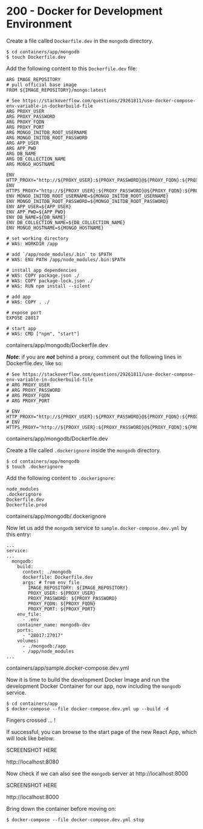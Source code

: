 # 200 - Docker for Development Environment

Create a file called ```Dockerfile.dev``` in the ```mongodb``` directory.

```
$ cd containers/app/mongodb
$ touch Dockerfile.dev
```

Add the following content to this ```Dockerfile.dev``` file:

```
ARG IMAGE_REPOSITORY
# pull official base image
FROM ${IMAGE_REPOSITORY}/mongo:latest

# See https://stackoverflow.com/questions/29261811/use-docker-compose-env-variable-in-dockerbuild-file
ARG PROXY_USER
ARG PROXY_PASSWORD
ARG PROXY_FQDN
ARG PROXY_PORT
ARG MONGO_INITDB_ROOT_USERNAME
ARG MONGO_INITDB_ROOT_PASSWORD
ARG APP_USER
ARG APP_PWD
ARG DB_NAME
ARG DB_COLLECTION_NAME
ARG MONGO_HOSTNAME

ENV HTTP_PROXY="http://${PROXY_USER}:${PROXY_PASSWORD}@${PROXY_FQDN}:${PROXY_PORT}"
ENV HTTPS_PROXY="http://${PROXY_USER}:${PROXY_PASSWORD}@${PROXY_FQDN}:${PROXY_PORT}"
ENV MONGO_INITDB_ROOT_USERNAME=${MONGO_INITDB_ROOT_USERNAME}
ENV MONGO_INITDB_ROOT_PASSWORD=${MONGO_INITDB_ROOT_PASSWORD}
ENV APP_USER=${APP_USER}
ENV APP_PWD=${APP_PWD}
ENV DB_NAME=${DB_NAME}
ENV DB_COLLECTION_NAME=${DB_COLLECTION_NAME}
ENV MONGO_HOSTNAME=${MONGO_HOSTNAME}

# set working directory
# WAS: WORKDIR /app

# add `/app/node_modules/.bin` to $PATH
# WAS: ENV PATH /app/node_modules/.bin:$PATH

# install app dependencies
# WAS: COPY package.json ./
# WAS: COPY package-lock.json ./
# WAS: RUN npm install --silent

# add app
# WAS: COPY . ./

# expose port
EXPOSE 28017

# start app
# WAS: CMD ["npm", "start"]
```
containers/app/mongodb/Dockerfile.dev

***Note***: if you are ***not*** behind a proxy, comment out the following lines in Dockerfile.dev, like so:

```
# See https://stackoverflow.com/questions/29261811/use-docker-compose-env-variable-in-dockerbuild-file
# ARG PROXY_USER
# ARG PROXY_PASSWORD
# ARG PROXY_FQDN
# ARG PROXY_PORT

# ENV HTTP_PROXY="http://${PROXY_USER}:${PROXY_PASSWORD}@${PROXY_FQDN}:${PROXY_PORT}"
# ENV HTTPS_PROXY="http://${PROXY_USER}:${PROXY_PASSWORD}@${PROXY_FQDN}:${PROXY_PORT}"
```
containers/app/mongodb/Dockerfile.dev

Create a file called ```.dockerignore``` inside the ```mongodb``` directory.

```
$ cd containers/app/mongodb
$ touch .dockerignore 
```

Add the following content to ```.dockerignore```:

```
node_modules
.dockerignore
Dockerfile.dev
Dockerfile.prod
```
containers/app/mongodb/.dockerignore

Now let us add the ```mongodb``` service to ```sample.docker-compose.dev.yml``` by this entry:

```
...
service:
...
  mongodb:
    build:
      context: ./mongodb
      dockerfile: Dockerfile.dev
      args: # from env_file
        IMAGE_REPOSITORY: ${IMAGE_REPOSITORY}
        PROXY_USER: ${PROXY_USER}
        PROXY_PASSWORD: ${PROXY_PASSWORD}
        PROXY_FQDN: ${PROXY_FQDN}
        PROXY_PORT: ${PROXY_PORT}
    env_file:
      - .env
    container_name: mongodb-dev      
    ports:
      - "28017:27017"
    volumes:
      - ./mongodb:/app
      - /app/node_modules       
...

```
containers/app/sample.docker-compose.dev.yml

Now it is time to build the development Docker Image and run the development Docker Container for our app, now including the ```mongodb``` service.

```
$ cd containers/app
$ docker-compose --file docker-compose.dev.yml up --build -d
```

Fingers crossed ... !

If successful, you can browse to the start page of the new React App, which will look like below:

SCREENSHOT HERE

http://localhost:8080

Now check if we can also see the ```mongodb``` server at http://localhost:8000

SCREENSHOT HERE

http://localhost:8000

Bring down the container before moving on:

```
$ docker-compose --file docker-compose.dev.yml stop
```
